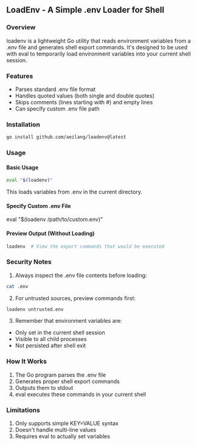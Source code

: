 ## LoadEnv - A Simple .env Loader for Shell

### Overview
loadenv is a lightweight Go utility that reads environment variables from a .env file and generates shell export commands. It's designed to be used with eval to temporarily load environment variables into your current shell session.

### Features
- Parses standard .env file format
- Handles quoted values (both single and double quotes)
- Skips comments (lines starting with #) and empty lines
- Can specify custom .env file path

### Installation

```sh
go install github.com/aeilang/loadenv@latest
```


### Usage

#### Basic Usage

```sh
eval "$(loadenv)"
```

This loads variables from .env in the current directory.

#### Specify Custom .env File
eval "$(loadenv /path/to/custom.env)"


#### Preview Output (Without Loading)

```sh
loadenv  # View the export commands that would be executed
```

### Security Notes

1. Always inspect the .env file contents before loading:

```sh
cat .env
```

2. For untrusted sources, preview commands first:

```sh
loadenv untrusted.env
```

3. Remember that environment variables are:
- Only set in the current shell session
- Visible to all child processes
- Not persisted after shell exit

### How It Works

1. The Go program parses the .env file
2. Generates proper shell export commands
3. Outputs them to stdout
4. eval executes these commands in your current shell

### Limitations

1. Only supports simple KEY=VALUE syntax
2. Doesn't handle multi-line values
3. Requires eval to actually set variables
